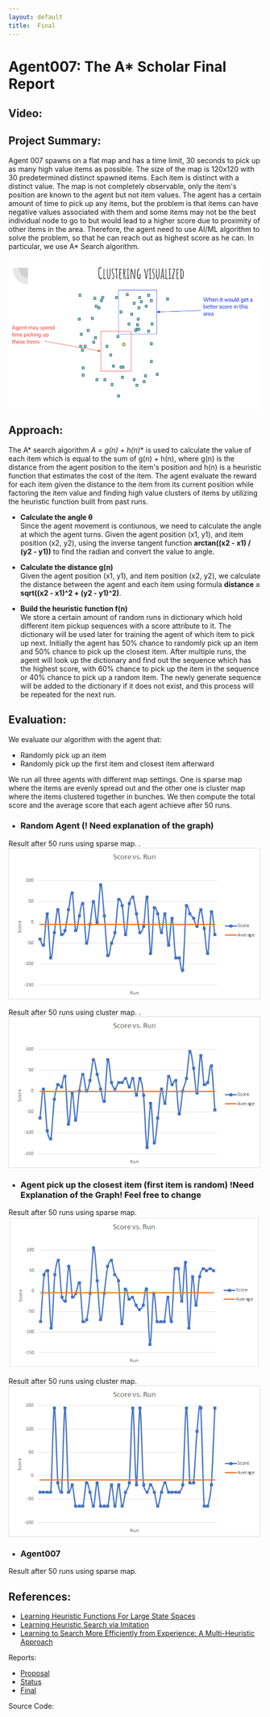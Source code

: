 ```yaml
---
layout: default
title:  Final
---
```


# Agent007: The A* Scholar Final Report

## Video:

## Project Summary:
Agent 007 spawns on a flat map and has a time limit, 30 seconds to pick up as many high value items as possible. The size of the map is 120x120 with 30 predetermined distinct spawned items. Each item is distinct with a distinct value. The map is not completely observable, only the item's position are known to the agent but not item values. The agent has a certain amount of time to pick up any items, but the problem is that items can have negative values associated with them and some items may not be the best individual node to go to but would lead to a higher score due to proximity of other items in the area. Therefore, the agent need to use AI/ML algorithm to solve the problem, so that he can reach out as highest score as he can. In particular, we use A* Search algorithm.

<a href="url"><img src="ClusteringVisualized.png" align="center" height="300" width="600" ></a>

## Approach:
The A* search algorithm **A* = g(n) + h(n)** is used to calculate the value of each item which is equal to the sum of g(n) + h(n), where g(n) is the distance from the agent position to the item's position and h(n) is a heuristic function that estimates the cost of the item. The agent evaluate the reward for each item given the distance to the item from its current position while factoring the item value and finding high value clusters of items by utilizing the heuristic function built from past runs.

- **Calculate the angle θ** <br>
Since the agent movement is contiunous, we need to calculate the angle at which the agent turns. Given the agent position (x1, y1), and item position (x2, y2), using the inverse tangent function **arctan((x2 - x1) / (y2 - y1))** to find the radian and convert the value to angle.

- **Calculate the distance g(n)** <br>
Given the agent position (x1, y1), and item position (x2, y2), we calculate the distance between the agent and each item using formula **distance = sqrt((x2 - x1)^2 + (y2 - y1)^2)**.

- **Build the heuristic function f(n)** <br>
We store a certain amount of random runs in dictionary which hold different item pickup sequences with a score attribute to it. The dictionary will be used later for training the agent of which item to pick up next. Initially the agent has 50% chance to randomly pick up an item and 50% chance to pick up the closest item. After multiple runs, the agent will look up the dictionary and find out the sequence which has the highest score, with 60% chance to pick up the item in the sequence or 40% chance to pick up a random item. The newly generate sequence will be added to the dictionary if it does not exist, and this process will be repeated for the next run.

## Evaluation:
We evaluate our algorithm with the agent that:
- Randomly pick up an item
- Randomly pick up the first item and closest item afterward

We run all three agents with different map settings. One is sparse map where the items are evenly spread out and the other one is cluster map where the items clustered together in bunches. We then compute the total score and the average score that each agent achieve after 50 runs.

- ### Random Agent (! Need explanation of the graph)
Result after 50 runs using sparse map. . <br>
<a href="url"><img src="RandomSparse.png" align="center" height="300" width="500" ></a> <br><br>
Result after 50 runs using cluster map. . <br>
<a href="url"><img src="RandomCluster.png" align="center" height="300" width="500" ></a>


- ### Agent pick up the closest item (first item is random) !Need Explanation of the Graph! Feel free to change
Result after 50 runs using sparse map.  <br>
<a href="url"><img src="ShortestPathSparsenew.png" align="center" height="300" width="500" ></a> <br><br>
Result after 50 runs using cluster map.  <br>
<a href="url"><img src="ShortestPathCluster.png" align="center" height="300" width="500" ></a> 

- ### Agent007
Result after 50 runs using sparse map. <br>


## References:
- [Learning Heuristic Functions For Large State Spaces](https://www.sciencedirect.com/science/article/pii/S0004370211000877?fbclid=IwAR3o29EXShje6HAfJ-OC908yusSttGQ1AaaLXFmG_2wmK_0_tiwZCSYQCDI) 
- [Learning Heuristic Search via Imitation](http://proceedings.mlr.press/v78/bhardwaj17a/bhardwaj17a.pdf)
- [Learning to Search More Efficiently from Experience: A Multi-Heuristic Approach](https://www.cs.cmu.edu/~maxim/files/learningtosearch_socs15.pdf)

Reports:

- [Proposal](proposal.html)
- [Status](status.html)
- [Final](final.html)

Source Code:


